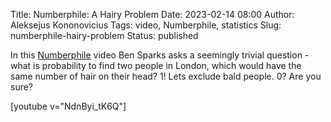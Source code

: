 Title: Numberphile: A Hairy Problem
Date: 2023-02-14 08:00
Author: Aleksejus Kononovicius
Tags: video, Numberphile, statistics
Slug: numberphile-hairy-problem
Status: published

In this [Numberphile](https://www.youtube.com/@numberphile) video Ben Sparks
asks a seemingly trivial question - what is probability to find two people
in London, which would have the same number of hair on their head? 1! Lets
exclude bald people. 0? Are you sure?

[youtube v="NdnByi_tK6Q"]
